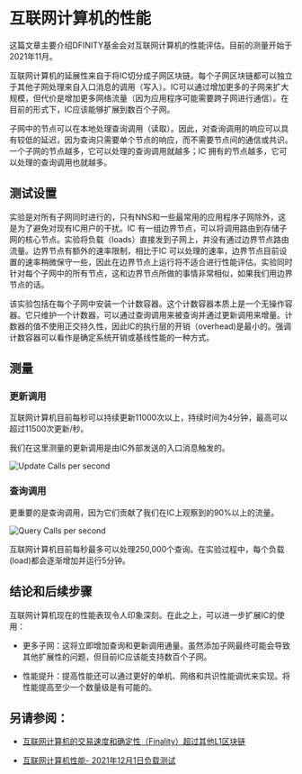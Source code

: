 # 互联网计算机的性能
这篇文章主要介绍DFINITY基金会对互联网计算机的性能评估。目前的测量开始于2021年11月。  

互联网计算机的延展性来自于将IC切分成子网区块链。每个子网区块链都可以独立于其他子网处理来自入口消息的调用（写入）。IC可以通过增加更多的子网来扩大规模，但代价是增加更多网络流量（因为应用程序可能需要跨子网进行通信）。在目前的形式下，IC应该能够扩展到数百个子网。  

子网中的节点可以在本地处理查询调用（读取）。因此，对查询调用的响应可以具有较低的延迟，因为查询只需要单个节点的响应，而不需要节点间的通信或共识。一个子网的节点越多，它可以处理的查询调用就越多；IC 拥有的节点越多，它可以处理的查询调用也就越多。


## 测试设置
实验是对所有子网同时进行的，只有NNS和一些最常用的应用程序子网除外，这是为了避免对现有IC用户的干扰。IC 有一组边界节点，可以将调用路由到存储子网的核心节点。实验将负载（loads）直接发到子网上，并没有通过边界节点路由流量。边界节点有额外的速率限制，相比于IC 可以处理的速率，边界节点目前设置的速率稍微保守一些，因此在边界节点上运行将不适合进行性能评估。实验同时针对每个子网中的所有节点，这和边界节点所做的事情非常相似，如果我们用边界节点的话。

该实验包括在每个子网中安装一个计数容器。这个计数容器本质上是一个无操作容器。它只维护一个计数器，可以通过查询调用来被查询并通过更新调用来增量。计数器的值不使用正交持久性，因此IC的执行层的开销（overhead)是最小的。强调计数容器可以看作是确定系统开销或基线性能的一种方式。

## 测量
### 更新调用
互联网计算机目前每秒可以持续更新11000次以上，持续时间为4分钟，最高可以超过11500次更新/秒。

我们在这里测量的更新调用是由IC外部发送的入口消息触发的。 

![Update Calls per second](https://github.com/icpleague/icp-wiki/blob/44c51b89d674f8e5fad25ec069d55a090e748200/docs/wiki/performance%201.png)

### 查询调用
更重要的是查询调用，因为它们贡献了我们在IC上观察到的90%以上的流量。  


![Query Calls per second](https://github.com/icpleague/icp-wiki/blob/44c51b89d674f8e5fad25ec069d55a090e748200/docs/wiki/Performance%202.png)

互联网计算机目前每秒最多可以处理250,000个查询。在实验过程中，每个负载(load)都会逐渐增加并运行5分钟。 

## 结论和后续步骤
互联网计算机现在的性能表现令人印象深刻。在此之上，可以进一步扩展IC的使用：

* 更多子网：这将立即增加查询和更新调用通量。虽然添加子网最终可能会导致其他扩展性的问题，但目前IC应该能支持数百个子网。

* 性能提升：提高性能还可以通过更好的单机、网络和共识性能调优来实现。将性能提高至少一个数量级是有可能的。

## 另请参阅：
* [互联网计算机的交易速度和确定性（Finality）超过其他L1区块链](https://medium.com/dfinity/the-internet-computers-transaction-speed-and-finality-outpace-other-l1-blockchains-8e7d25e4b2ef)

* [互联网计算机性能- 2021年12月1日负载测试](https://forum.dfinity.org/t/internet-computer-performance-dec-1-2021-load-testing/9240)
